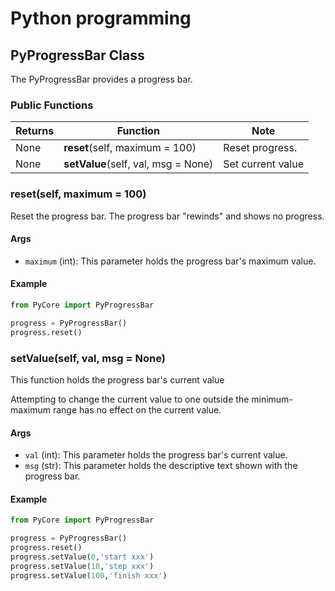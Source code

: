 # Python programming

## PyProgressBar Class

The PyProgressBar provides a progress bar.

### Public Functions

|  Returns   |    Function      | Note |
|  ----  | ----                     | ---- |
| None  | **reset**(self, maximum = 100) | Reset progress.|
| None  | **setValue**(self, val, msg = None) | Set current value |

### reset(self, maximum = 100)
Reset the progress bar. The progress bar "rewinds" and shows no progress.

#### Args

- `maximum` (int): This parameter holds the progress bar's maximum value.

#### Example

```python
from PyCore import PyProgressBar

progress = PyProgressBar()
progress.reset()
```

### setValue(self, val, msg = None)
This function holds the progress bar's current value

Attempting to change the current value to one outside the minimum-maximum range has no effect on the current value.

#### Args

- `val` (int): This parameter holds the progress bar's current value.
- `msg` (str): This parameter holds the descriptive text shown with the progress bar.

#### Example

```python
from PyCore import PyProgressBar

progress = PyProgressBar()
progress.reset()
progress.setValue(0,'start xxx')
progress.setValue(10,'step xxx')
progress.setValue(100,'finish xxx')
```